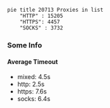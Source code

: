 
```mermaid
pie title 20713 Proxies in list
    "HTTP" : 15205
    "HTTPS": 4457
    "SOCKS" : 3732
```

### Some Info
#### Average Timeout

- mixed: 4.5s
- http: 2.5s
- https: 7.6s
- socks: 6.4s